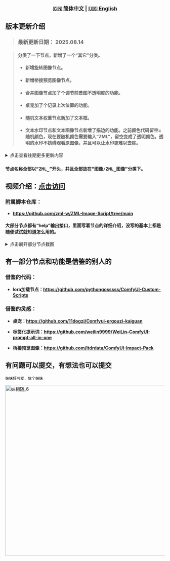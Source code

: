 <div align="center">
  
### [🇨🇳 简体中文](README.md) | [🇺🇸 English](README_EN.md)

</div>

## 版本更新介绍
> ### 最新更新日期： **2025.08.14**

> #### 分类了一下节点，新增了一个“其它”分类。
> 
> - #### 新增旋转图像节点。
>
> - #### 新增桥接预览图像节点。
>
> - #### 合并图像节点加了个调节前景图不透明度的功能。
>
> - #### 桌宠加了个记录上次位置的功能。
>
> - #### 随机文本权重节点新加了文本框。
>
> - #### 文本水印节点和文本图像节点新增了描边的功能。之前颜色代码留空=随机颜色，现在要随机颜色需要输入“ZML”，留空变成了透明颜色。透明的水印不妨碍观看原图像，并且可以让水印更难以去除。
>   

<details>
<summary>点击查看往期更多更新内容</summary>

> ### 更新日期： **2025.08.11**

> - #### 更新了画画节点。

> ### 更新日期： **2025.08.08**

> - #### 新增了标签化提示词加载节点，和旧版weilin相似，用js重新写的ui，功能仿旧版weilin，支持批量导入tag，仅支持txt文件导入，导入格式为 “中文,英文”，如“一个女孩,1girl”。目前还是半成品。

> ### 更新日期： **2025.08.07**

> - 增加了悬浮球！！还有互动哦~常态模式为png图片，运行工作流时为GIF动画，双击悬浮球会短暂更改图片和播放音频！鼠标悬停在悬浮球上还会有呼吸效果！！右键悬浮球可以关闭双击音频和隐藏悬浮球，设置里有 **“更详细”** 的参数！这是一个纯娱乐的功能，如果你不喜欢，可以在设置里关掉。如果想更改图片和GIF动画，可以在ComfyUI-ZML-Image\zml_w\web\images文件夹里替换文件，但要确保文件名以及文件格式正确。
> 
> - 新增一个简易的图像保存节点，节点选项只有“操作模式、保存路径、文本块储存”三个，非常的整洁！
> 
> - 修复了一些小bug，做了一些小优化。
> 

> 更新日期：2025.08.06 又一次超级大更新！！

> 增加了标签化图像加载节点，UI借鉴了weilin，可以通过点击按钮来批量加载图像并读取文本块，鼠标悬停在按钮上还可以预览图像！
> 
> 还增加了一个单文本块加载节点，比加载图像节点更方便使用！！
> 
> 新增一个音频播放器的节点，内置了几个音频  Ciallo～(∠・ω< )⌒☆
>  
> 删除了lora分层控制节点。
>
> 优化了一些节点。

> 更新日期：2025.08.03
> 
> 现在应该可以通过Manager安装了，我已经修好bug了！
> 
> 新增双浮点节点。
> 
> 新增预设分辨率节点，和预设文本节点功能类似。
> 
> 新增双整数V3（判断节点），在节点里预设三个分辨率尺寸，然后对输入接口输入的值进行判断，如果输入的宽>高则输出预设的第一个分辨率，输入的宽<高则输出预设的第三个分辨率，如果宽=高或者宽高差值没有超过阈值，则输出第二个分辨率。我做这个是给wan图生视频用的，V2版本虽然可以一键切换分辨率但还是要手动，有时候会忘了调整，而V3版本可以自动判断视频分辨率，方便多了。
> 
> 为了快速的准备好lora的介绍（log）、触发词（txt）、图片，做了一个解析lora元数据的节点，加载lora即可自动下载好 lora加载器所需的txt、log和图片文件夹，且自动放在加载lora目录的子文件夹zml里，非常方便。
> 
> 可视化裁剪节点支持原分辨率输出了。
> 

> **下面是之前写的节点介绍**
>

> 0、和官方的保存图像节点相比，多了个输入文本块的功能，将任意文本提示词输入到节点里，将输入的文本写入图像的元数据（不是工作流信息），文本块需要特定的方式才能提取出来，支持自定义图像名称的前缀后缀，图像名称计数和根据当前时间命名，还可以缩放图像并删除图像元数据（工作流信息），只保留文本块的信息让硬盘压力大幅度降低。
> 
> 1、和官方的加载图像节点相比，节点只会加载单帧图片，即使加载的是GIF也只会输出一张图片，支持输出含透明通道的图像，可以读取图像的文件名，可以读取图像保存的文本块信息，对，就是保存节点保存的文本块。
> 
> 2、从路径加载图像节点支持从文件夹中读取图像和对应文本块，支持固定索引、顺序索引、随机索引这三种模式（抽卡抽到爽！）。
> 
> 3、图片/GIF转为HTML文件节点，在外面完全看不出来这个文件里是什么，必须下载后在本地打开才会显示图像/GIF里的内容，至于这个功能主要在什么时候使用...你知道的\\\_‘
> 
> 4、将NAI权重格式转化为SD权重格式，还可以帮助过滤不想要的tag，还可以格式化标点符号，还可以自定义删除任意的字符。
> 
> 5、随机文本行（也可以按照顺序加载和按照索引加载）和随机画师（可自定义随机画师数量和画师权重的最大最小值），内置1000画师的txt文件，也可以自己添加。
>
> 6、有多个文本输入节点和文本选择节点，文本选择节点就是将提示词提前写好到节点里，再选择启用哪个，适合用来放一些常用的提示词（我一般放wan的常用提示词）。
> 
> 7、有限制分辨率格式的节点，可以用于格式化生图的分辨率（默认是生图的分辨率‘8’），也可以用于限制wan的分辨率格式和wan的帧数格式，具体用法看自己。
> 
> 8、可以使用yolo模型来自动打码，也可以自己输入遮罩来来打码。
> 
> 9、可以给图像添加文字水印，文字识别到图像边界时会自动换行，也可生成全屏水印，内置可商用字体。
> 
> 10、可以随机整数或预设整数并通过索引调用，随机生图分辨率和快速切换分辨率变得简单。
> 
> 11、基于ComfyUI-Custom-Scripts里的lora节点（LoRA加载器(pysss)）创建新三个新的节点，原节点GitHub链接：https://github.com/pythongosssss/ComfyUI-Custom-Scripts
。感谢作者的付出。在lora目录创建一个子文件夹‘zml’，里面放上和lora文件同名的图片、txt、log文件即可使用节点读取对应信息，选择lora时鼠标悬停可以预览图片，且会根据文件夹来分类lora文件。文件夹结构应该是这样的：lora/zml。lora里放着lora文件，比如111.safetensors，zml文件夹里放着111.png、111.txt、111.log。这真是一个伟大的创意，再次感谢原作者的付出。
> 
> 12、可视化裁剪图像节点，将加载图像的节点连接到此节点上，然后点击“裁剪图像”的按钮来打开ui进行手动调整裁剪区域，支持矩形、圆形、路径选择、画笔（套索）选择四种裁剪方式，不需要再打开ps啦！
> 
> 13、限制纯色背景大小节点，可以自动去除背景里多余的像素，目前支持白色、绿色、透明三种，节点会尽可能的将无用的多余像素裁剪掉，以方便进行拼接图像，支持将背景抠成矩形和不规则两种形状。
> 
> 14、添加纯色背景的节点，可以将图像对图像外部进行描边，如果图像是含透明通道的，则可以检测主体的轮廓，根据主体轮廓进行描边，描边的颜色支持“白色、黑色、绿色、透明”。
> 
> 15、合并图像节点，就是将2-4张图像ps到一起，目前虽然已经有其它节点做出了此功能，但我觉得不是太好操作，所以制作了此节点。和裁剪图像节点一样，也是点击按钮打开ui来处理图像，不需要事先运行工作流，只需要使用加载图像的节点连接到此节点上，然后点击按钮打开ui来编辑图像，编辑好后你的操作会保存到节点内部，直接运行节点即可输出之前处理好的图像。用来打码图像也是可以的，
> 
> 16、画画节点，就是一个画笔随意在图像上涂抹。
> 
> 17、图像暂停节点，节点会卡住15s，让你选择这次的图像输出哪个管道，只做了三个输出接口，未选中的接口只会输出占位图像，而不会输出输入的图像。可以接在采样器后面，图像满意就保存，不满意就仅预览，一般的图像保存节点会将占位图像也保存了，即使它只有1\\\*1像素，但用ZML\\\_保存图像节点就不会，专门做了优化。

</details>

### `节点名称全部以“ZML_”开头，并且全部放在“图像/ZML_图像”分类下。`

## 视频介绍：[点击访问](https://www.bilibili.com/video/BV1i4twzDELr/?spm_id_from=333.1007.0.0&vd_source=0134812498ce59b7f53810ad84889d12)

### 附属脚本仓库：

- **https://github.com/zml-w/ZML-Image-Script/tree/main**

#### 大部分节点都有“help”输出接口，里面写着节点的详细介绍，没写的基本上都是随便试试就知道怎么用的。

<details>
<summary>点击展开部分节点截图</summary>
  
> <img width="1632" height="875" alt="1" src="https://github.com/user-attachments/assets/77ccda88-1851-4948-a45b-2f42b46d7f53" />
>
> <img width="1601" height="784" alt="2" src="https://github.com/user-attachments/assets/21f9d0aa-834e-48dd-9384-584e0a215284" />
>
> <img width="1210" height="913" alt="3" src="https://github.com/user-attachments/assets/3359a2fd-a55a-4068-aa25-0338298b7c0b" />
>
> <img width="1698" height="862" alt="4" src="https://github.com/user-attachments/assets/059746d8-31e0-4c97-a620-6e490a6a79b4" />
> 
> <img width="1607" height="755" alt="5" src="https://github.com/user-attachments/assets/8fe91394-8874-4eb4-85dc-d7f8ce6a86da" />
>
> <img width="1719" height="745" alt="6" src="https://github.com/user-attachments/assets/2eee7e21-52a0-4d6a-bd9f-8edd52e84eff" />
>
> <img width="1261" height="762" alt="7" src="https://github.com/user-attachments/assets/a1e67136-0ed7-4664-8f3a-3de69282f71b" />
>
> <img width="982" height="893" alt="8" src="https://github.com/user-attachments/assets/dd905d68-138d-4c30-a0e2-dbdb206c11e9" />
>
> <img width="1254" height="753" alt="9" src="https://github.com/user-attachments/assets/14e6f8df-8b36-4d06-a827-8bbdef1b0e8f" />
>
> <img width="1389" height="683" alt="10" src="https://github.com/user-attachments/assets/0757a6e3-d557-4284-ad56-dcc0e004b41c" />
>
> <img width="1294" height="816" alt="11" src="https://github.com/user-attachments/assets/de9b70a5-03b0-426a-90fc-bf1d8295abf2" />
>
> <img width="1131" height="712" alt="12" src="https://github.com/user-attachments/assets/c0d253aa-96c2-4a9e-b64f-682f3908fa2e" />
>
> <img width="1196" height="639" alt="13" src="https://github.com/user-attachments/assets/c1793444-d44f-47cd-89a4-67c408cde01e" />
>
> <img width="911" height="894" alt="14" src="https://github.com/user-attachments/assets/4f666b73-f968-4182-a327-e29187ddf202" />
>
> <img width="1290" height="760" alt="15" src="https://github.com/user-attachments/assets/5a520228-fe42-49c9-a43d-e545474254f4" />

</details>

## 有一部分节点和功能是借鉴的别人的

### 借鉴的代码：

- **lora加载节点：https://github.com/pythongosssss/ComfyUI-Custom-Scripts**

### 借鉴的灵感：

- **桌宠：https://github.com/11dogzi/Comfyui-ergouzi-kaiguan**

- **标签化提示词：https://github.com/weilin9999/WeiLin-ComfyUI-prompt-all-in-one**

- **桥接预览图像：https://github.com/ltdrdata/ComfyUI-Impact-Pack**

## 有问题可以提交，有想法也可以提交

`妹妹好可爱，放个妹妹`

<img width="1024" height="540" alt="妹相随_6" src="https://github.com/user-attachments/assets/bc18deae-6c3c-4e70-a642-1b4210accdc3" />

